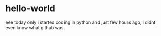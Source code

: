 # hello-world
eee
today only i started coding in python and just few hours ago, i didnt even know what github was.

